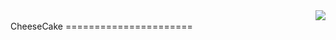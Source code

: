 <img align="right" style=" float: right;" src="http://matthiassb.github.io/cheesecake/images/app-icon.png">
<br/>
CheeseCake
======================
